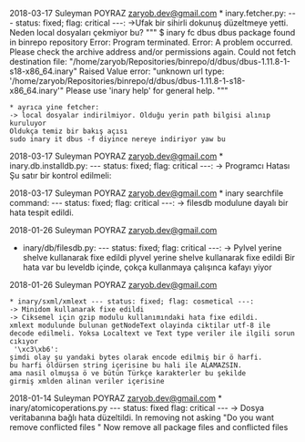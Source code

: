2018-03-17 Suleyman POYRAZ <zaryob.dev@gmail.com>
    * inary.fetcher.py: --- status: fixed; flag: critical ---:
    ->Ufak bir sihirli dokunuş düzeltmeye yetti.
    Neden local dosyaları çekmiyor bu?
    """
    $ inary fc dbus
    dbus package found in binrepo repository
    Error: Program terminated.
    Error: A problem occurred. Please check the archive address and/or permissions again. Could not fetch destination file: "/home/zaryob/Repositories/binrepo/d/dbus/dbus-1.11.8-1-s18-x86_64.inary"
    Raised Value error: "unknown url type: '/home/zaryob/Repositories/binrepo/d/dbus/dbus-1.11.8-1-s18-x86_64.inary'"
    Please use 'inary help' for general help.
    """

    * ayrıca yine fetcher:
    -> local dosyalar indirilmiyor. Olduğu yerin path bilgisi alınıp kuruluyor
    Oldukça temiz bir bakış açısı
    sudo inary it dbus -f diyince nereye indiriyor yaw bu 


2018-03-17 Suleyman POYRAZ <zaryob.dev@gmail.com>
    * inary.db.installdb.py: --- status: fixed; flag: critical ---:
    -> Programcı Hatası
    Şu satır bir kontrol edilmeli:

2018-03-17 Suleyman POYRAZ <zaryob.dev@gmail.com>
    * inary searchfile command: --- status: fixed; flag: critical ---:
    -> filesdb modulune dayalı bir hata tespit edildi.


2018-01-26 Suleyman POYRAZ <zaryob.dev@gmail.com>
  * inary/db/filesdb.py: --- status: fixed; flag: critical ---:
    -> Pylvel yerine shelve kullanarak fixe edildi
    plyvel yerine shelve kullanarak fixe edildi
    Bir hata var bu leveldb içinde, çokça kullanmaya çalışınca kafayı yiyor



2018-01-26 Suleyman POYRAZ <zaryob.dev@gmail.com>

    * inary/sxml/xmlext --- status: fixed; flag: cosmetical ---:
    -> Minidom kullanarak fixe edildi
    -> Ciksemel için gzip modulu kullanımındaki hata fixe edildi.
    xmlext modulunde bulunan getNodeText olayinda ciktilar utf-8 ile
    decode edilmeli. Yoksa Localtext ve Text type veriler ile ilgili sorun
    cıkıyor
     '\xc3\xb6':
    şimdi olay şu yandaki bytes olarak encode edilmiş bir ö harfi.
    bu harfi öldürsen string içerisine bu hali ile ALAMAZSIN.
    ama nasil olmuşsa ö ve bütün Türkçe karakterler bu şekilde
    girmiş xmlden alinan veriler içerisine


2018-01-14 Suleyman POYRAZ <zaryob.dev@gmail.com>
    * inary/atomicoperations.py --- status: fixed flag: critical ---
    -> Dosya veritabanına bağlı hata düzeltildi.
    In removing not asking "Do you want remove conflicted files "
    Now remove all package files and conflicted files
